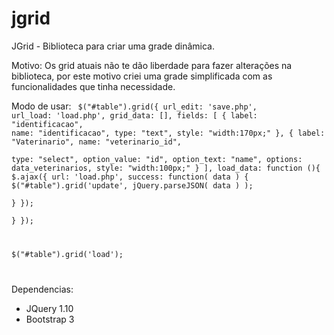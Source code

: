 jgrid
=====

JGrid - Biblioteca para criar uma grade dinâmica.

Motivo: Os grid atuais não te dão liberdade para fazer alterações na biblioteca, por este motivo criei uma grade simplificada com as funcionalidades que tinha necessidade.

Modo de usar:
<code>
 $("#table").grid({
	url_edit: 'save.php',
	url_load: 'load.php',
	grid_data: [],
	fields: [
		{ 
			label: "identificacao", 
			name: "identificacao",
			type: "text",
			style: "width:170px;"
		},
		{ 
			label: "Vaterinario", 
			name: "veterinario_id",				
			type: "select",
			option_value: "id",
			option_text: "name",
			options: data_veterinarios,
			style: "width:100px;"
		}
	],
	load_data: function (){
		$.ajax({
			url: 'load.php', 
			success: function( data ) {
				$("#table").grid('update', jQuery.parseJSON( data ) );				
			}
		});				
	}
});			

$("#table").grid('load');

</code>


Dependencias:
* JQuery 1.10
* Bootstrap 3
